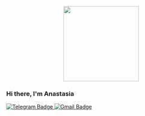 <div id="header" align="center">
  <img src="https://media.giphy.com/media/usXZmmgP9Z7kf39fnq/giphy.gif" width="200"/>
</div>

### Hi there, I'm Anastasia

<div id="badges">
  <a href="mailto:nastyamay1530@gmail.com">
    <img src="https://img.shields.io/badge/telegram-blue?style=for-the-badge&logo=telegram&logoColor=white" alt="Telegram Badge"/>
  </a>
  <a href="https://t.me/t365me">
    <img src="https://img.shields.io/badge/mail-red?style=for-the-badge&logo=Gmail&logoColor=white" alt="Gmail Badge"/>
  </a>
</div>

